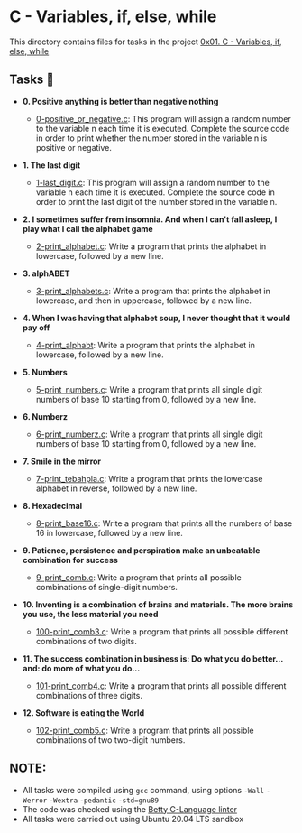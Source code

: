 # C - Variables, if, else, while

This directory contains files for tasks in the project [0x01. C - Variables, if, else, while](https://github.com/AtangfMokamogo/alx-low_level_programming/tree/main/0x01-variables_if_else_while)

## Tasks :page_with_curl:

* **0. Positive anything is better than negative nothing**
  * [0-positive_or_negative.c](https://github.com/AtangfMokamogo/alx-low_level_programming/blob/main/0x01-variables_if_else_while/0-positive_or_negative.c): This program will assign a random number to the variable n each time it is executed. Complete the source code in order to print whether the number stored in the variable n is positive or negative.
  
* **1. The last digit**
  * [1-last_digit.c](https://github.com/AtangfMokamogo/alx-low_level_programming/blob/main/0x01-variables_if_else_while/1-last_digit.c): This program will assign a random number to the variable n each time it is executed. Complete the source code in order to print the last digit of the number stored in the variable n.
  
* **2. I sometimes suffer from insomnia. And when I can't fall asleep, I play what I call the alphabet game**
  * [2-print_alphabet.c](https://github.com/AtangfMokamogo/alx-low_level_programming/blob/main/0x01-variables_if_else_while/2-print_alphabet.c):
  Write a program that prints the alphabet in lowercase, followed by a new line.
  
* **3. alphABET**
  * [3-print_alphabets.c](https://github.com/AtangfMokamogo/alx-low_level_programming/blob/main/0x01-variables_if_else_while/3-print_alphabets.c): Write a program that prints the alphabet in lowercase, and then in uppercase, followed by a new line.
  
* **4. When I was having that alphabet soup, I never thought that it would pay off**
  * [4-print_alphabt](https://github.com/AtangfMokamogo/alx-low_level_programming/blob/main/0x01-variables_if_else_while/4-print_alphabt.c): Write a program that prints the alphabet in lowercase, followed by a new line.
  
* **5. Numbers**
  * [5-print_numbers.c](https://github.com/AtangfMokamogo/alx-low_level_programming/blob/main/0x01-variables_if_else_while/5-print_numbers.c): Write a program that prints all single digit numbers of base 10 starting from 0, followed by a new line.
  
* **6. Numberz**
  * [6-print_numberz.c](https://github.com/AtangfMokamogo/alx-low_level_programming/blob/main/0x01-variables_if_else_while/6-print_numberz.c): Write a program that prints all single digit numbers of base 10 starting from 0, followed by a new line.
  
* **7. Smile in the mirror**
  * [7-print_tebahpla.c](https://github.com/AtangfMokamogo/alx-low_level_programming/blob/main/0x01-variables_if_else_while/7-print_tebahpla.c): Write a program that prints the lowercase alphabet in reverse, followed by a new line.
  
* **8. Hexadecimal**
  * [8-print_base16.c](https://github.com/AtangfMokamogo/alx-low_level_programming/blob/main/0x01-variables_if_else_while/8-print_base16.c): Write a program that prints all the numbers of base 16 in lowercase, followed by a new line.
  
* **9. Patience, persistence and perspiration make an unbeatable combination for success**
  * [9-print_comb.c](https://github.com/AtangfMokamogo/alx-low_level_programming/blob/main/0x01-variables_if_else_while/9-print_comb.c): Write a program that prints all possible combinations of single-digit numbers.
  
* **10. Inventing is a combination of brains and materials. The more brains you use, the less material you need**
  * [100-print_comb3.c](https://github.com/AtangfMokamogo/alx-low_level_programming/blob/main/0x01-variables_if_else_while/100-print_comb3.c): Write a program that prints all possible different combinations of two digits.
  
* **11. The success combination in business is: Do what you do better... and: do more of what you do...**
  * [101-print_comb4.c](https://github.com/AtangfMokamogo/alx-low_level_programming/blob/main/0x01-variables_if_else_while/101-print_comb4.c): Write a program that prints all possible different combinations of three digits.
  
* **12. Software is eating the World**
  * [102-print_comb5.c](https://github.com/AtangfMokamogo/alx-low_level_programming/blob/main/0x01-variables_if_else_while/102-print_comb5.c): Write a program that prints all possible combinations of two two-digit numbers.
  
## NOTE:
* All tasks were compiled using `gcc` command, using options `-Wall` `-Werror` `-Wextra` `-pedantic` `-std=gnu89`
* The code was checked using the [Betty C-Language linter](https://github.com/holbertonschool/Betty/wiki)
* All tasks were carried out using Ubuntu 20.04 LTS sandbox
